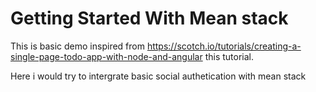 # Getting Started With Mean stack

This is basic demo inspired from https://scotch.io/tutorials/creating-a-single-page-todo-app-with-node-and-angular this tutorial.

Here i would try to intergrate basic social authetication with mean stack
